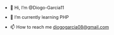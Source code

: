 - 👋 Hi, I’m @Diogo-Garcia11

- 🌱 I’m currently learning PHP
- 📫 How to reach me diogogarcia08@gmail.com


